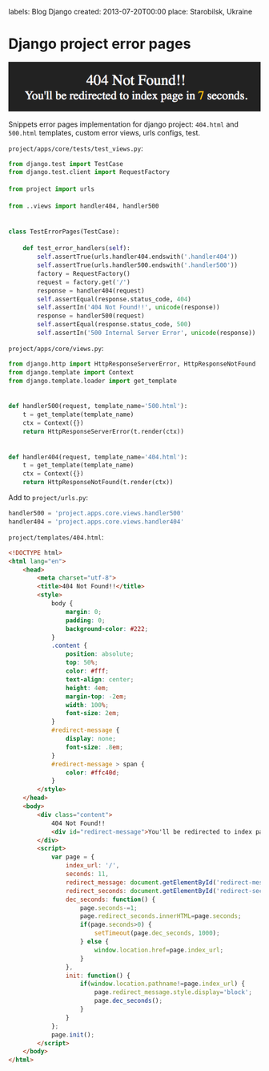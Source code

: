 labels: Blog
        Django
created: 2013-07-20T00:00
place: Starobilsk, Ukraine

# Django project error pages

![Error 404 page](django_error_404.png)

Snippets error pages implementation for django project: ```404.html``` and ```500.html``` templates, custom error views, urls configs, test.

```project/apps/core/tests/test_views.py```:
```python
from django.test import TestCase
from django.test.client import RequestFactory

from project import urls

from ..views import handler404, handler500


class TestErrorPages(TestCase):

    def test_error_handlers(self):
        self.assertTrue(urls.handler404.endswith('.handler404'))
        self.assertTrue(urls.handler500.endswith('.handler500'))
        factory = RequestFactory()
        request = factory.get('/')
        response = handler404(request)
        self.assertEqual(response.status_code, 404)
        self.assertIn('404 Not Found!!', unicode(response))
        response = handler500(request)
        self.assertEqual(response.status_code, 500)
        self.assertIn('500 Internal Server Error', unicode(response))
```

```project/apps/core/views.py```:
```python
from django.http import HttpResponseServerError, HttpResponseNotFound
from django.template import Context
from django.template.loader import get_template


def handler500(request, template_name='500.html'):
    t = get_template(template_name)
    ctx = Context({})
    return HttpResponseServerError(t.render(ctx))


def handler404(request, template_name='404.html'):
    t = get_template(template_name)
    ctx = Context({})
    return HttpResponseNotFound(t.render(ctx))
```

Add to ```project/urls.py```:
```python
handler500 = 'project.apps.core.views.handler500'
handler404 = 'project.apps.core.views.handler404'
```

```project/templates/404.html```:
```html
<!DOCTYPE html>
<html lang="en">
    <head>
        <meta charset="utf-8">
        <title>404 Not Found!!</title>
        <style>
            body {
                margin: 0;
                padding: 0;
                background-color: #222;
            }
            .content {
                position: absolute;
                top: 50%;
                color: #fff;
                text-align: center;
                height: 4em;
                margin-top: -2em;
                width: 100%;
                font-size: 2em;
            }
            #redirect-message {
                display: none;
                font-size: .8em;
            }
            #redirect-message > span {
                color: #ffc40d;
            }
        </style>
    </head>
    <body>
        <div class="content">
            404 Not Found!!
            <div id="redirect-message">You'll be redirected to index page in <span id="redirect-seconds">10</span> seconds.</div>
        </div>
        <script>
            var page = {
                index_url: '/',
                seconds: 11,
                redirect_message: document.getElementById('redirect-message'),
                redirect_seconds: document.getElementById('redirect-seconds'),
                dec_seconds: function() {
                    page.seconds-=1;
                    page.redirect_seconds.innerHTML=page.seconds;
                    if(page.seconds>0) {
                        setTimeout(page.dec_seconds, 1000);
                    } else {
                        window.location.href=page.index_url;
                    }
                },
                init: function() {
                    if(window.location.pathname!=page.index_url) {
                        page.redirect_message.style.display='block';
                        page.dec_seconds();
                    }
                }
            };
            page.init();
        </script>
    </body>
</html>
```
